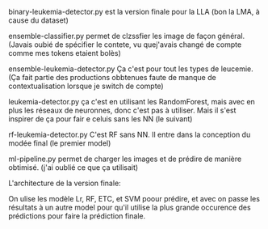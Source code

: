 binary-leukemia-detector.py est la version finale pour la LLA (bon la LMA, à cause du dataset)

ensemble-classifier.py permet de clzssfier les image de façon général. (Javais oubié de spécifier le contete, vu quej'avais changé de compte comme mes tokens etaient bolès)

ensemble-leukemia-detector.py Ça c'est pour tout les types de leucemie. (Ça fait partie des productions obbtenues faute de manque de contextualisation lorsque je switch de compte)

leukemia-detector.py ça c'est en utilisant les RandomForest, mais avec en plus les réseaux de neuronnes, donc c'est pas à utiliser. Mais il s'est inspirer de ça pour fair e celuis sans les NN (le suivant)

rf-leukemia-detector.py C'est RF sans NN. Il entre dans la conception du modée final (le premier model)

ml-pipeline.py permet de charger les images et de prédire de manière obtimisé. (j'ai oublié ce que ça utilisait)


L'architecture de la version finale: 

On ulise les modèle Lr, RF, ETC, et SVM poour prédire, et avec on passe les résultats à un autre model pour qu'il utilise la plus grande occurence des prédictions pour faire la prédiction finale.

